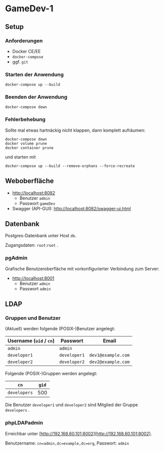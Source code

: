 # GameDev-1

## Setup
### Anforderungen

 * Docker CE/EE
 * `docker-compose`
 * ggf. `git`

### Starten der Anwendung

```shell
docker-compose up --build
```

### Beenden der Anwendung

```shell
docker-compose down
```

### Fehlerbehebung

Sollte mal etwas hartnäckig nicht klappen, dann komplett aufräumen:
```shell
docker-compose down
docker volume prune
docker container prune 
```

und starten mit
```shell
docker-compose up --build --remove-orphans --force-recreate
```

## Weboberfläche

 * [http://localhost:8082](http://localhost:8082)
   * Benutzer `admin`
   * Passwort `gameDev`
 * Swagger (API-GUI): [http://localhost:8082/swagger-ui.html](http://localhost:8082/swagger-ui.html)

## Datenbank

Postgres-Datenbank unter Host `db`.

Zugangsdaten: `root`:`root` .

### pgAdmin

Grafische Benutzeroberfläche mit vorkonfigurierter Verbindung zum Server:
 * [http://localhost:8001](http://localhost:8001)
   * Benutzer `admin`
   * Passwort `admin`

## LDAP

### Gruppen und Benutzer

(Aktuell) werden folgende (POSIX-)Benutzer angelegt:

| Username (`uid` / `cn`) | Passwort | Email |
| --- | --- | --- |
| `admin` | `admin` |
| `developer1` | `developer1` | `dev1@example.com` |
| `developer2` | `developer2` | `dev2@example.com` |

Folgende (POSIX-)Gruppen werden angelegt:

| `cn` | `gid` |
| --- | --- |
| `developers` | 500 |

Die Benutzer `developer1` und `developer2` sind Mitglied der Gruppe `developers` .

### phpLDAPadmin

Erreichbar unter [http://192.168.60.101:8002](http://192.168.60.101:8002).

Benutzername: `cn=admin,dc=example,dc=org`, Passwort: `admin`
